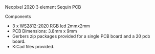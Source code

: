 Neopixel 2020 3 element Sequin PCB      

Components        
 - 3 x [WS2812-2020 RGB led](https://www.adafruit.com/product/4684)  2mmx2mm        
 - PCB Dimensions: 3.8mm x 9mm           
 - Gerbers zip packages provided for a single PCB board and a 20 pcb board.       
 - KiCad files provided.       


